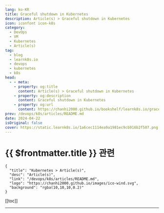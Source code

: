 ```yaml
---
lang: ko-KR
title: Graceful shutdown in Kubernetes
description: Article(s) > Graceful shutdown in Kubernetes
icon: iconfont icon-k8s
category:
  - DevOps
  - VM
  - Kubernetes
  - Article(s)
tag:
  - blog
  - learnk8s.io
  - devops
  - kubernetes
  - k8s
head:
  - - meta:
    - property: og:title
      content: Article(s) > Graceful shutdown in Kubernetes
    - property: og:description
      content: Graceful shutdown in Kubernetes
    - property: og:url
      content: https://chanhi2000.github.io/bookshelf/learnk8s.io/graceful-shutdown.html
prev: /devops/k8s/articles/README.md
date: 2024-04-22
isOriginal: false
cover: https://static.learnk8s.io/1a6cec1114ea9a1981ec9cb916b2f507.png
---
```


# {{ $frontmatter.title }} 관련

```component VPCard
{
  "title": "Kubernetes > Article(s)",
  "desc": "Article(s)",
  "link": "/devops/k8s/articles/README.md",
  "logo": "https://chanhi2000.github.io/images/ico-wind.svg",
  "background": "rgba(10,10,10,0.2)"
}
```

[[toc]]

---

<SiteInfo
  name="Graceful shutdown in Kubernetes"
  desc="In this article, you will learn how to prevent broken connections when a Pod starts up or shuts down. You will also learn how to shut down long-running tasks gracefully."
  url="https://learnk8s.io/graceful-shutdown"
  logo="https://static.learnk8s.io/f7e5160d4744cf05c46161170b5c11c9.svg"
  preview="https://static.learnk8s.io/1a6cec1114ea9a1981ec9cb916b2f507.png"/>

<!-- TODO: 작성 -->
